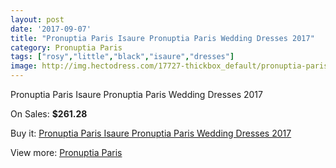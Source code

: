 ```yaml
---
layout: post
date: '2017-09-07'
title: "Pronuptia Paris Isaure Pronuptia Paris Wedding Dresses 2017"
category: Pronuptia Paris
tags: ["rosy","little","black","isaure","dresses"]
image: http://img.hectodress.com/17727-thickbox_default/pronuptia-paris-isaure-pronuptia-paris-wedding-dresses-2013.jpg
---
```

Pronuptia Paris Isaure Pronuptia Paris Wedding Dresses 2017

On Sales: **$261.28**
<a href="https://www.hectodress.com/pronuptia-paris/8305-pronuptia-paris-isaure-pronuptia-paris-wedding-dresses-2013.html"><amp-img layout="responsive" width="600" height="600" src="//img.hectodress.com/17727-thickbox_default/pronuptia-paris-isaure-pronuptia-paris-wedding-dresses-2013.jpg" alt="Pronuptia Paris Isaure Pronuptia Paris Wedding Dresses 2017 0" /></a>

Buy it: [Pronuptia Paris Isaure Pronuptia Paris Wedding Dresses 2017](https://www.hectodress.com/pronuptia-paris/8305-pronuptia-paris-isaure-pronuptia-paris-wedding-dresses-2013.html "Pronuptia Paris Isaure Pronuptia Paris Wedding Dresses 2017")

View more: [Pronuptia Paris](https://www.hectodress.com/140-pronuptia-paris "Pronuptia Paris")